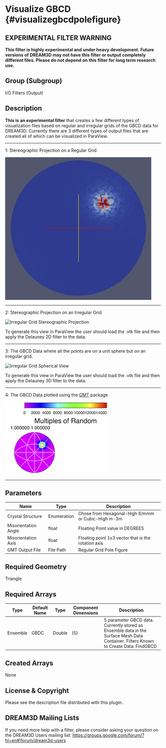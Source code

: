 Visualize GBCD {#visualizegbcdpolefigure}
======

## EXPERIMENTAL FILTER WARNING ##

__This filter is highly experimental and under heavy development. Future versions of DREAM3D may not have this filter or output completely different files. Please do not depend on this filter for long term research use.__

## Group (Subgroup) ##
I/O Filters (Output)

## Description ##

**This is an experimental filter** that creates a few different types of visualization files based on regular and irregular grids of the GBCD data for DREAM3D. Currently there are 3 different types of output files that are created all of which can be visualized in ParaView.

-----

1: Stereographic Projection on a Regular Grid

![Regular Grid Stereographic Projection](VizGBCD_RegularGrid.png)

-----

2: Stereographic Projection on an Irregular Grid

![Irregular Grid Stereographic Projection](VizGBCD_IrregularGrid.png)

To generate this view in ParaView the user should load the .vtk file and then apply the Delauney 2D filter to the data.

-----

3: The GBCD Data where all the points are on a unit sphere but on an irregular grid.

![Irregular Grid Spherical View](VizGBCD_Spherical.png)

To generate this view in ParaView the user should load the .vtk file and then apply the Delauney 3D filter to the data.

-----

4: The GBCD Data plotted using the [GMT](http://gmt.soest.hawaii.edu) package

![GMT Output of Data](GMT_GBCD_Plot.png)

------------

## Parameters ##

| Name | Type | Description |
|------|------|-------------|
| Crystal Structure | Enumeration | Chose from Hexagonal-High 6/mmm or Cubic-High m-3m |
| Misorientation Angle | float | Floating Point value in DEGREES |
| Misorientation Axis | float | Floating point 1x3 vector that is the rotation axis |
| GMT Output File | File Path |  Regular Grid Pole Figure |


## Required Geometry ##
Triangle

## Required Arrays ##

| Type | Default Name | Type | Component Dimensions | Description |
|------|--------------|-------------|---------|-----|
| Ensemble | GBDC | Double | (5) | 5 parameter GBCD data. Currently stored as Ensemble data in the Surface Mesh Data Container. Filters Known to Create Data: FindGBCD  |

## Created Arrays ##

None


## License & Copyright ##

Please see the description file distributed with this plugin.

## DREAM3D Mailing Lists ##

If you need more help with a filter, please consider asking your question on the DREAM3D Users mailing list:
https://groups.google.com/forum/?hl=en#!forum/dream3d-users


